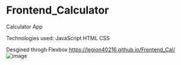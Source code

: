 # Frontend_Calculator
Calculator App

Technologies used:
JavaScript HTML CSS

Desgined throgh Flexbox
https://legion40216.github.io/Frontend_Cal/
![image](https://user-images.githubusercontent.com/47054385/148624034-1a3d536c-ede2-416b-b359-3b6df55fb624.png)
